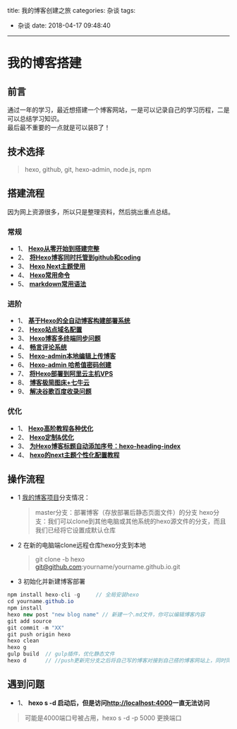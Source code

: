 title: 我的博客创建之旅
categories: 杂谈
tags:
  - 杂谈
date: 2018-04-17 09:48:40
---
# 我的博客搭建  

## 前言  
通过一年的学习，最近想搭建一个博客网站，一是可以记录自己的学习历程，二是可以总结学习知识。  
最后最不重要的一点就是可以装B了！

## 技术选择  
> hexo, github, git, hexo-admin, node.js, npm

## 搭建流程  
  因为网上资源很多，所以只是整理资料，然后挑出重点总结。  
  
### 常规
* 1、 **[Hexo从零开始到搭建完整](https://www.cnblogs.com/visugar/p/6821777.html)**  
* 2、 **[将Hexo博客同时托管到github和coding](https://www.cnblogs.com/tengj/p/5352572.html)**  
* 3、 **[Hexo Next主题使用](http://theme-next.iissnan.com/getting-started.html)**
* 4、 **[Hexo常用命令](https://segmentfault.com/a/1190000002632530)**
* 5、 **[markdown常用语法](https://www.cnblogs.com/liugang-vip/p/6337580.html)**  

### 进阶  
* 1、 **[基于Hexo的全自动博客构建部署系统](http://kchen.cc/2016/11/12/hexo-instructions/)**
* 2、 **[Hexo站点域名配置](https://www.cnblogs.com/penglei-it/p/hexo_domain_name.html)**  
* 3、 **[Hexo博客多终端同步问题](https://blog.csdn.net/Monkey_LZL/article/details/60870891)**
* 4、 **[畅言评论系统](https://www.jianshu.com/p/5888bd91d070)**  
* 5、 **[Hexo-admin本地编辑上传博客](https://www.jianshu.com/p/68e727dda16d)**  
* 6、 **[Hexo-admin 哈希值密码创建](http://lxj-life.com/2017/08/08/Hexo%E6%8F%92%E4%BB%B6-admin/)**  
* 7、 **[将Hexo部署到阿里云主机VPS](https://blog.csdn.net/fjinhao/article/details/77096951)**  
* 8、 **[博客极简图床+七牛云](https://www.jianshu.com/p/7cbd50058ea3)**  
* 9、 **[解决谷歌百度收录问题](https://www.cnblogs.com/tengj/p/5357879.html)**   

### 优化  
* 1、 **[Hexo高阶教程各种优化](https://blog.csdn.net/sunshine940326/article/details/70936988)**  
* 2、 **[Hexo定制&优化](https://www.jianshu.com/p/3884e5cb63e5)**
* 3、 **[为Hexo博客标题自动添加序号：hexo-heading-index](http://r12f.com/posts/adding-index-to-your-headings-with-hexo-heading-index/)**  
* 4、 **[hexo的next主题个性化配置教程](https://segmentfault.com/a/1190000009544924)**  

## 操作流程  
* 1 [我的博客项目](https://github.com/Hunterfish/Hunterfish.github.io)分支情况：  
    > master分支：部署博客（存放部署后静态页面文件）的分支
    > hexo分支：我们可以clone到其他电脑或其他系统的hexo源文件的分支，而且我们已经将它设置成默认仓库
* 2 在新的电脑端clone远程仓库hexo分支到本地
    > git clone -b hexo git@github.com:yourname/yourname.github.io.git  

* 3 初始化并新建博客部署   

```java
npm install hexo-cli -g     // 全局安装hexo
cd yourname.github.io
npm install
hexo new post "new blog name" // 新建一个.md文件，你可以编辑博客内容
git add source
git commit -m "XX"
git push origin hexo
hexo clean
hexo g
gulp build  // gulp插件，优化静态文件
hexo d      // //push更新完分支之后将自己写的博客对接到自己搭的博客网站上，同时同步了Github中的master
```
## 遇到问题  

* 1、 **hexo s -d 启动后，但是访问<http://localhost:4000>一直无法访问**  

> 可能是4000端口号被占用，hexo s -d -p 5000 更换端口